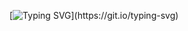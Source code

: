 [![Typing SVG](https://readme-typing-svg.demolab.com?font=JetBrains+Mono&pause=1000&center=false&vCenter=true&width=430&lines=%F0%9F%91%8B+Hi+there%2C+I+am+Key.)](https://git.io/typing-svg)

<!--

# Skills

![HTML5](https://img.shields.io/badge/-HTML5-%23E44D27?style=for-the-badge&logo=html5&logoColor=ffffff)
![CSS3](https://img.shields.io/badge/-CSS3-%231572B6?style=for-the-badge&logo=css3)
![JavaScript](https://img.shields.io/badge/-JavaScript-%23F7DF1C?style=for-the-badge&logo=javascript&logoColor=000000&labelColor=%23F7DF1C&color=%23FFCE5A)
![Vue.js](https://img.shields.io/badge/-Vue.js-%232c3e50?style=for-the-badge&logo=Vue.js)
![React](https://img.shields.io/badge/-React-%23282C34?style=for-the-badge&logo=react)
![Node](https://img.shields.io/badge/-NodeJS-%23F05032?style=for-the-badge&logo=Node.js&logoColor=%23ffffff)
![Webpack](https://img.shields.io/badge/-Webpack-%232C3A42?style=for-the-badge&logo=webpack)
![ESlint](https://img.shields.io/badge/-ESLint-%234B32C3?style=for-the-badge&logo=eslint)
![Git](https://img.shields.io/badge/-Git-%23F05032?style=for-the-badge&logo=git&logoColor=%23ffffff)

![Keystion's github stats](https://github-readme-stats.vercel.app/api?username=keystion&theme=radical&show_icons=true&card_width=320&line_height=28.8)

![Most Used Languages](https://github-readme-stats.vercel.app/api/top-langs/?username=keystion&hide=AppleScript&theme=radical&card_width=320&disable_animations=false&hide_title=true)

 `☀、丶❤" ½ 、✿  Time is money. Less is more !`

**Keystion/Keystion** is a ✨ _special_ ✨ repository because its `README.md` (this file) appears on your GitHub profile.

Here are some ideas to get you started:

- 🔭 I’m currently working on ...
- 🌱 I’m currently learning ...
- 👯 I’m looking to collaborate on ...
- 🤔 I’m looking for help with ...
- 💬 Ask me about ...
- 📫 How to reach me: ...
- 😄 Pronouns: ...
- ⚡ Fun fact: ...


Visits since May 30th, 2023: 

![Visits](https://profile-counter.glitch.me/Keystion/count.svg)
-->
